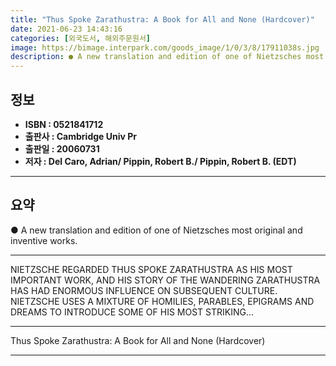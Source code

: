 ```yaml
---
title: "Thus Spoke Zarathustra: A Book for All and None (Hardcover)"
date: 2021-06-23 14:43:16
categories: [외국도서, 해외주문원서]
image: https://bimage.interpark.com/goods_image/1/0/3/8/17911038s.jpg
description: ● A new translation and edition of one of Nietzsches most original and inventive works.
---
```


## **정보**

- **ISBN : 0521841712**
- **출판사 : Cambridge Univ Pr**
- **출판일 : 20060731**
- **저자 : Del Caro, Adrian/ Pippin, Robert B./ Pippin, Robert B. (EDT)**

------



## **요약**

●  A new translation and edition of one of Nietzsches most original and inventive works.

------

NIETZSCHE REGARDED THUS SPOKE ZARATHUSTRA AS HIS MOST IMPORTANT WORK, AND HIS STORY OF THE WANDERING ZARATHUSTRA HAS HAD ENORMOUS INFLUENCE ON SUBSEQUENT CULTURE. NIETZSCHE USES A MIXTURE OF HOMILIES, PARABLES, EPIGRAMS AND DREAMS TO INTRODUCE SOME OF HIS MOST STRIKING... 

------


Thus Spoke Zarathustra: A Book for All and None (Hardcover) 

------


